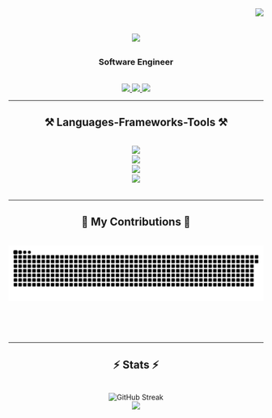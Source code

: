 <img align="right" src="https://visitor-badge.laobi.icu/badge?page_id=AvyukthReddy.AvyukthReddy" />

<h1 align="center">
    <img src="https://readme-typing-svg.herokuapp.com/?font=Righteous&size=35&center=true&vCenter=true&width=500&height=70&duration=4000&lines=Hi+There!+👋;+I'm+Avyukth+!;" />
</h1>

<h3 align="center">Software Engineer</h3>

<br/>

<div align="center"> 
  <a href="mailto:avyukthreddyth182001@gmail.com" target="_blank">
    <img src="https://img.shields.io/badge/Gmail-333333?style=for-the-badge&logo=gmail&logoColor=red" />
  </a>
  <a href="https://www.linkedin.com/in/avyukth-reddy-thigulla/" target="_blank">
    <img src="https://img.shields.io/badge/LinkedIn-0077B5?style=for-the-badge&logo=linkedin&logoColor=white" target="_blank" />
  </a>
  <a href="https://www.arthigulla.me/" target="_blank">
     <img src="https://img.shields.io/badge/Portfolio-FF5722?style=for-the-badge&logo=todoist&logoColor=white" target="_blank" />
  </a>
</div>

 <hr/>
 
<h2 align="center">⚒️ Languages-Frameworks-Tools ⚒️</h2>
<br/>
<div align="center">
  <img src="https://skillicons.dev/icons?i=python,java,c,cpp,javascript,typescript" /><br>
  <img src="https://skillicons.dev/icons?i=react,nodejs,html,css,tailwind,bootstrap,flask" /><br>
  <img src="https://skillicons.dev/icons?i=mysql,firebase,mongodb,postgresql" /><br>
  <img src="https://skillicons.dev/icons?i=github,postman,vscode" /><br>
</div>

<br/>
<hr/>

<div align="center">
  <h2>🐍 My Contributions 🐍</h2>
  <br>
  <img alt="snake eating my contributions" src="https://raw.githubusercontent.com/AvyukthReddy/AvyukthReddy/output/github-contribution-grid-snake.svg" />
  
  <br/><br/><br/>
</div>

<hr/>

<h2 align="center">⚡ Stats ⚡</h2>
<br>
<div align=center>
  <img width=390 src="https://streak-stats.demolab.com?user=AvyukthReddy&theme=transparent" alt="GitHub Streak" /><br/>
  <!-- https://github.com/DenverCoder1/github-readme-streak-stats -->
  <img width=390 src="https://github-readme-stats.vercel.app/api?username=AvyukthReddy&show_icons=true&theme=transparent&rank_icon=github" /><br />
  <!-- https://github.com/anuraghazra/github-readme-stats -->
</div>

<br/><br/>
